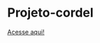 # Projeto-cordel
 
<html>
    <a href="https://luccadevsilva.github.io/Projeto-cordel/cordel.html" target="_blank">Acesse aqui!</a>


</html>